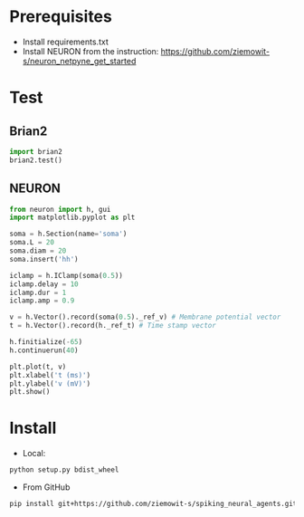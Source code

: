 # Prerequisites

* Install requirements.txt
* Install NEURON from the instruction: https://github.com/ziemowit-s/neuron_netpyne_get_started

# Test

## Brian2

```python
import brian2
brian2.test()
```

## NEURON

```python
from neuron import h, gui
import matplotlib.pyplot as plt

soma = h.Section(name='soma')
soma.L = 20
soma.diam = 20
soma.insert('hh')

iclamp = h.IClamp(soma(0.5))
iclamp.delay = 10
iclamp.dur = 1
iclamp.amp = 0.9

v = h.Vector().record(soma(0.5)._ref_v) # Membrane potential vector
t = h.Vector().record(h._ref_t) # Time stamp vector

h.finitialize(-65)
h.continuerun(40)

plt.plot(t, v)
plt.xlabel('t (ms)')
plt.ylabel('v (mV)')
plt.show()
```

# Install

* Local:
```bash
python setup.py bdist_wheel
```

* From GitHub
```bash
pip install git+https://github.com/ziemowit-s/spiking_neural_agents.git
```